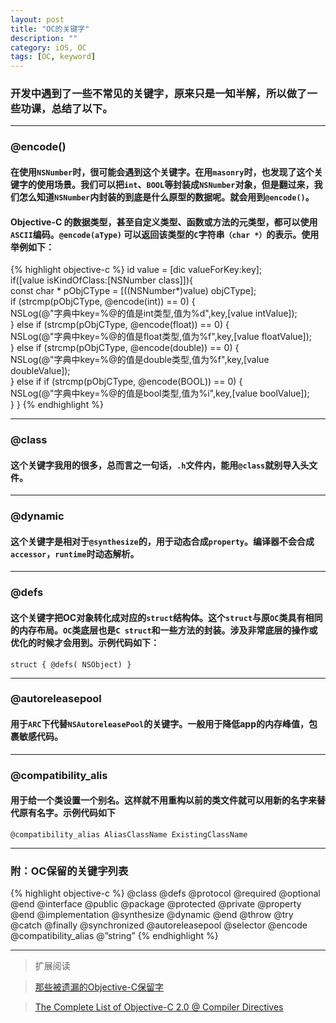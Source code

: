 ```yaml
---
layout: post
title: "OC的关键字"
description: ""
category: iOS, OC
tags: [OC, keyword]
---
```


### 开发中遇到了一些不常见的关键字，原来只是一知半解，所以做了一些功课，总结了以下。
*****

### @encode()

#### 在使用`NSNumber`时，很可能会遇到这个关键字。在用`masonry`时，也发现了这个关键字的使用场景。我们可以把`int`、`BOOL`等封装成`NSNumber`对象，但是翻过来，我们怎么知道`NSNumber`内封装的到底是什么原型的数据呢。就会用到`@encode()`。

#### Objective-C 的数据类型，甚至自定义类型、函数或方法的元类型，都可以使用`ASCII`编码。`@encode(aType)` 可以返回该类型的`C`字符串`（char *）`的表示。使用举例如下：
{% highlight objective-c %}
id value = [dic valueForKey:key];  
if([value isKindOfClass:[NSNumber class]]){  
    const char * pObjCType = [((NSNumber*)value) objCType];  
    if (strcmp(pObjCType, @encode(int))  == 0) {  
        NSLog(@"字典中key=%@的值是int类型,值为%d",key,[value intValue]);  
    } else if (strcmp(pObjCType, @encode(float)) == 0) {  
        NSLog(@"字典中key=%@的值是float类型,值为%f",key,[value floatValue]);  
    } else if (strcmp(pObjCType, @encode(double))  == 0) {  
        NSLog(@"字典中key=%@的值是double类型,值为%f",key,[value doubleValue]);  
    } else if if (strcmp(pObjCType, @encode(BOOL)) == 0) {  
        NSLog(@"字典中key=%@的值是bool类型,值为%i",key,[value boolValue]);  
    }
}
{% endhighlight %}

*********

### @class

#### 这个关键字我用的很多，总而言之一句话，`.h`文件内，能用`@class`就别导入头文件。

*******

### @dynamic

#### 这个关键字是相对于`@synthesize`的，用于动态合成`property`。编译器不会合成`accessor`，`runtime`时动态解析。

********

### @defs

#### 这个关键字把OC对象转化成对应的`struct`结构体。这个`struct`与原`OC`类具有相同的内存布局。`OC`类底层也是`C struct`和一些方法的封装。涉及非常底层的操作或优化的时候才会用到。示例代码如下：

`struct { @defs( NSObject) }` 

******

### @autoreleasepool

#### 用于`ARC`下代替`NSAutoreleasePool`的关键字。一般用于降低app的内存峰值，包裹敏感代码。

*******

### @compatibility_alis

#### 用于给一个类设置一个别名。这样就不用重构以前的类文件就可以用新的名字来替代原有名字。示例代码如下

`@compatibility_alias AliasClassName ExistingClassName`

*****

### 附：OC保留的关键字列表
{% highlight objective-c %}
@class
@defs
@protocol @required @optional @end
@interface @public @package @protected @private @property @end
@implementation @synthesize @dynamic @end
@throw @try @catch @finally
@synchronized @autoreleasepool
@selector @encode
@compatibility_alias
@”string”
{% endhighlight %}

*******

> 扩展阅读
 
> [那些被遗漏的Objective-C保留字](http://blog.devtang.com/blog/2013/04/29/the-missing-objc-keywords/)

> [The Complete List of Objective-C 2.0 @ Compiler Directives](http://www.learn-cocos2d.com/2011/10/complete-list-objectivec-20-compiler-directives)
